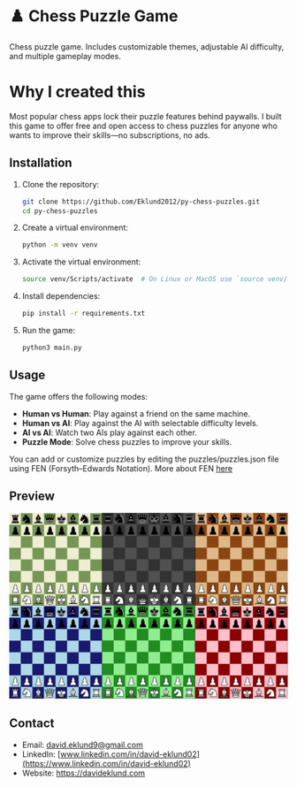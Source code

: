 # ♟️ Chess Puzzle Game

Chess puzzle game. Includes customizable themes, adjustable AI difficulty, and multiple gameplay modes.

# Why I created this

Most popular chess apps lock their puzzle features behind paywalls. I built this game to offer free and open access to chess puzzles for anyone who wants to improve their skills—no subscriptions, no ads.

## Installation

1. Clone the repository:
    ```bash
    git clone https://github.com/Eklund2012/py-chess-puzzles.git
    cd py-chess-puzzles
    ```

2. Create a virtual environment:
    ```bash
    python -m venv venv
    ```

3. Activate the virtual environment:
    ```bash
    source venv/Scripts/activate  # On Linux or MacOS use `source venv/bin/activate`
    ```

4. Install dependencies:
    ```bash
    pip install -r requirements.txt
    ```

5. Run the game:
    ```bash
    python3 main.py
    ```

## Usage

The game offers the following modes:

- **Human vs Human**: Play against a friend on the same machine.
- **Human vs AI**: Play against the AI with selectable difficulty levels.
- **AI vs AI**: Watch two AIs play against each other.
- **Puzzle Mode**: Solve chess puzzles to improve your skills.

You can add or customize puzzles by editing the puzzles/puzzles.json file using FEN (Forsyth–Edwards Notation).
More about FEN [here](https://en.wikipedia.org/wiki/Forsyth%E2%80%93Edwards_Notation)

## Preview
![Game Screenshot](assets/game_preview.png)

## Contact

- Email: [david.eklund9@gmail.com](mailto:david.eklund9@gmail.com)
- LinkedIn: [www.linkedin.com/in/david-eklund02](https://www.linkedin.com/in/david-eklund02)
- Website: https://davideklund.com
